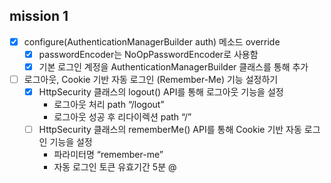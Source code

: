## mission 1

- [X] configure(AuthenticationManagerBuilder auth) 메소드 override
    -[X] passwordEncoder는 NoOpPasswordEncoder로 사용함 
    -[X] 기본 로그인 계정을 AuthenticationManagerBuilder 클래스를 통해 추가
- [ ] 로그아웃, Cookie 기반 자동 로그인 (Remember-Me) 기능 설정하기
    - [X] HttpSecurity 클래스의 logout() API를 통해 로그아웃 기능을 설정
        - 로그아웃 처리 path “/logout”
        - 로그아웃 성공 후 리다이렉션 path “/”  
    - [ ] HttpSecurity 클래스의 rememberMe() API를 통해 Cookie 기반 자동 로그인 기능을 설정
        - 파라미터명 “remember-me”
        - 자동 로그인 토큰 유효기간 5분 @
